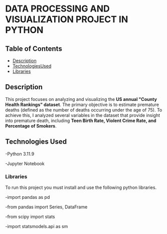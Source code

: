 # DATA PROCESSING AND VISUALIZATION PROJECT IN PYTHON

## Table of Contents
- [Description](#Description)
- [TechnologiesUsed](#TechnologiesUsed)
- [Libraries](#Libraries)

## Description

This project focuses on analyzing and visualizing the **US annual "County Health Rankings" dataset**. The primary objective is to estimate premature deaths (defined as the number of deaths occurring under the age of 75). To achieve this, I analyzed several variables in the dataset that provide insight into premature death, including **Teen Birth Rate, Violent Crime Rate, and Percentage of Smokers**.

## Technologies Used

-Python 3.11.9

-Jupyter Notebook

### Libraries

To run this project you must install and use the following python libraries.

-import pandas as pd

-from pandas import Series, DataFrame

-from scipy import stats

-import statsmodels.api as sm

